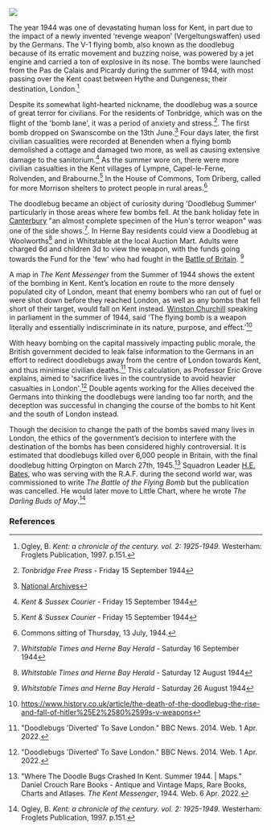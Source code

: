<a href="https://www.kent-maps.online"><img src="https://kent-map.github.io/mdpress/juncture/ve-button.png"></a>

<param ve-config
    title="Doodlebugs in Kent"
    author="Hannah Jennison, Alfie Forsyth and Jonathan Baker"
    banner="https://upload.wikimedia.org/wikipedia/commons/9/9e/Fieseler_Fi_103R_side.JPG"
    layout="vtl">
<param ve-entity title="V-1 flying bomb" eid="Q153348" aliases="V-1"> <!-- V-1 flying bomb -->
<param ve-entity title="Orpington" eid="Q123977">
<param ve-entity title="Hythe" eid="Q967166">
<param ve-entity title="Dungeness" eid="Q911577">
<param ve-entity title="Benenden" eid="Q2686542">
<param ve-entity title="Swanscombe" eid="Q1083051">
<param ve-entity title="Tonbridge" eid="Q936183">
<param ve-entity title="Lympne" eid="Q2056118">
<param ve-entity title="Capel-le-Ferne" eid="Q1006783">
<param ve-entity title="Rolvenden" eid="Q2313624">
<param ve-entity title="Brabourne" eid="Q3144592">
<param ve-entity title="Whitstable" eid="Q964785">
<param ve-entity title="Herne Bay" eid="Q929286">
<param ve-entity title="Canterbury" eid="Q29303">
<param ve-entity title="Little Chart" eid="Q2470003">

The year 1944 was one of devastating human loss for Kent, in part due to the impact of a newly invented ‘revenge weapon’ (Vergeltungswaffen) used by the Germans. The V-1 flying bomb, also known as the doodlebug because of its erratic movement and buzzing noise, was powered by a jet engine and carried a ton of explosive in its nose. The bombs were launched from the Pas de Calais and Picardy during the summer of 1944, with most passing over the Kent coast between Hythe and Dungeness; their destination, London.[^ref1] 
<param ve-map center="Q967166" zoom="10">

Despite its somewhat light-hearted nickname, the doodlebug was a source of great terror for civilians. For the residents of Tonbridge, which was on the flight of the 'bomb lane', it was a period of anxiety and stress.[^ref2]. The first bomb dropped on Swanscombe on the 13th June.[^ref3] Four days later, the first civilian casualities were recorded at Benenden when a flying bomb demolished a cottage and damaged two more, as well as causing extensive damage to the sanitorium.[^ref4] As the summer wore on, there were more civilian casualties in the Kent villages of Lympne, Capel-le-Ferne, Rolvenden, and Brabourne.[^ref5] In the House of Commons, Tom Driberg, called for more Morrison shelters to protect people in rural areas.[^ref6]
<param ve-map center="Q2313624" zoom="10">

The doodlebug became an object of curiosity during 'Doodlebug Summer' particularly in those areas where few bombs fell. At the bank holiday fete in [Canterbury](/canterbury/20c-canterbury-ww2/) "an almost complete specimen of the Hun's terror weapon" was one of the side shows.[^ref7]. In Herne Bay residents could view a Doodlebug at Woolworths[^ref8] and in Whitstable at the local Auction Mart. Adults were charged 6d and children 3d to view the weapon, with the funds going towards the Fund for the 'few' who had fought in the [Battle of Britain](/20c/20c-battle-of-britain-memorial/). [^ref9]  
<param ve-image 
       label="V-1 flying bomb" 
       description="The Fiesler 103R bomb" 
       license="public domain" 
       url="https://upload.wikimedia.org/wikipedia/commons/1/1f/Fieseler_Fi_103R_Reichenberg.jpg">

A map in _The Kent Messenger_ from the Summer of 1944 shows the extent of the bombing in Kent. Kent’s location en route to the more densely populated city of London, meant that enemy bombers who ran out of fuel or were shot down before they reached London, as well as any bombs that fell short of their target, would fall on Kent instead. [Winston Churchill](/20c/20c-churchill-chartwell/) speaking in parliament in the summer of 1944, said 'The flying bomb is a weapon literally and essentially indiscriminate in its nature, purpose, and effect.’[^ref10]
<param ve-image url="https://www.normandythenandnow.com/wp-content/uploads/2018/04/Map-showing-where-the-doodlebug-fell-in-kent-published-in-the-Kent-Messenger-newspaper.jpg" label="Where the doodlebugs fell, Kent Messenger, via https://www.normandythenandnow.com/wp-content/uploads/2018/04/Map-showing-where-the-doodlebug-fell-in-kent-published-in-the-Kent-Messenger-newspaper.jpg"> 

With heavy bombing on the capital massively impacting public morale, the British government decided to leak false information to the Germans in an effort to redirect doodlebugs away from the centre of London towards Kent, and thus minimise civilian deaths.[^ref11] This calculation, as Professor Eric Grove explains, aimed to 'sacrifice lives in the countryside to avoid heavier casualties in London'.[^ref12] Double agents working for the Allies deceived the Germans into thinking the doodlebugs were landing too far north, and the deception was successful in changing the course of the bombs to hit Kent and the south of London instead. 
<param ve-image 
       label="V1 tipped over by a Spitfire"
       description="A spitfire tipping a V1 with its wing" 
       license="Joseph Quincy Adams. Image credit C. W. Redwood, formerly technical artist at Cornell University, Public domain, via Wikimedia Commons" 
       url="https://www.normandythenandnow.com/wp-content/uploads/2018/04/Spitfire-Tipping-V-1-Flying-Bomb-wiki.jpg">

Though the decision to change the path of the bombs saved many lives in London, the ethics of the government’s decision to interfere with the destination of the bombs has been considered highly controversial. It is estimated that doodlebugs killed over 6,000 people in Britain, with the final doodlebug hitting Orpington on March 27th, 1945.[^ref13] Squadron Leader [H.E. Bates](/20c/20c-bates-biography), who was serving with the R.A.F. during the second world war, was commissioned to write _The Battle of the Flying Bomb_ but the publication was cancelled. He would later move to Little Chart, where he wrote _The Darling Buds of May_.[^ref14]
<param ve-map center="Q123977" zoom="15">

### References
[^ref1]: Ogley, B. _Kent: a chronicle of the century. vol. 2: 1925-1949._ Westerham: Froglets Publication, 1997. p.151.
[^ref2]: _Tonbridge Free Press_ - Friday 15 September 1944
[^ref3]: [National Archives](https://www.nationalarchives.gov.uk/education/resources/british-response-v1-and-v2/)
[^ref4]:  _Kent & Sussex Courier_ - Friday 15 September 1944
[^ref5]: _Kent & Sussex Courier_ - Friday 15 September 1944
[^ref6]: Commons sitting of Thursday, 13 July, 1944.
[^ref7]: _Whitstable Times and Herne Bay Herald_ - Saturday 16 September 1944
[^ref8]: _Whitstable Times and Herne Bay Herald_ - Saturday 12 August 1944
[^ref9]: _Whitstable Times and Herne Bay Herald_ - Saturday 26 August 1944
[^ref10]: https://www.history.co.uk/article/the-death-of-the-doodlebug-the-rise-and-fall-of-hitler%25E2%2580%2599s-v-weapons
[^ref11]: "Doodlebugs 'Diverted' To Save London." BBC News. 2014. Web. 1 Apr. 2022.
[^ref12]: "Doodlebugs 'Diverted' To Save London." BBC News. 2014. Web. 1 Apr. 2022.
[^ref13]: "Where The Doodle Bugs Crashed In Kent. Summer 1944. | Maps." Daniel Crouch Rare Books - Antique and Vintage Maps, Rare Books, Charts and Atlases. _The Kent Messenger_, 1944. Web. 6 Apr. 2022.
[^ref14]: Ogley, B. _Kent: a chronicle of the century. vol. 2: 1925-1949._ Westerham: Froglets Publication, 1997. p.151.
